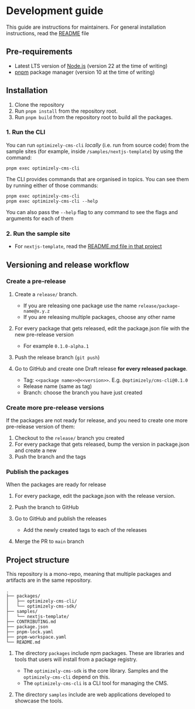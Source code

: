 # Development guide

This guide are instructions for maintainers. For general installation instructions, read the [README](./README.md) file

## Pre-requirements

- Latest LTS version of [Node.js](https://nodejs.org/) (version 22 at the time of writing)
- [pnpm](https://pnpm.io) package manager (version 10 at the time of writing)

## Installation

1. Clone the repository
2. Run `pnpm install` from the repository root.
3. Run `pnpm build` from the repository root to build all the packages.

### 1. Run the CLI

You can run `optimizely-cms-cli` _locally_ (i.e. run from source code) from the sample sites (for example, inside `/samples/nextjs-template`) by using the command:

```
pnpm exec optimizely-cms-cli
```

The CLI provides commands that are organised in topics. You can see them by running either of those commands:

```
pnpm exec optimizely-cms-cli
pnpm exec optimizely-cms-cli --help
```

You can also pass the `--help` flag to any command to see the flags and arguments for each of them

### 2. Run the sample site

- For `nextjs-template`, read the [README.md file in that project](./samples/nextjs-template/README.md)

## Versioning and release workflow

### Create a pre-release

1. Create a `release/` branch.

   - If you are releasing one package use the name `release/package-name@x.y.z`
   - If you are releasing multiple packages, choose any other name

2. For every package that gets released, edit the package.json file with the new pre-release version

   - For example `0.1.0-alpha.1`

3. Push the release branch (`git push`)
4. Go to GitHub and create one Draft release **for every released package**.

   - Tag: `<<package name>>@<<version>>`. E.g. `@optimizely/cms-cli@0.1.0`
   - Release name (same as tag)
   - Branch: choose the branch you have just created

### Create more pre-release versions

If the packages are not ready for release, and you need to create one more pre-release version of them:

1. Checkout to the `release/` branch you created
2. For every package that gets released, bump the version in package.json and create a new
3. Push the branch and the tags

### Publish the packages

When the packages are ready for release

1. For every package, edit the package.json with the release version.
2. Push the branch to GitHub
3. Go to GitHub and publish the releases

   - Add the newly created tags to each of the releases

4. Merge the PR to `main` branch

## Project structure

This repository is a mono-repo, meaning that multiple packages and artifacts are in the same repository.

```
.
├── packages/
│   ├── optimizely-cms-cli/
│   └── optimizely-cms-sdk/
├── samples/
│   └── nextjs-template/
├── CONTRIBUTING.md
├── package.json
├── pnpm-lock.yaml
├── pnpm-workspace.yaml
└── README.md
```

1. The directory `packages` include npm packages. These are libraries and tools that users will install from a package registry.

   - The `optimizely-cms-sdk` is the core library. Samples and the `optimizely-cms-cli` depend on this.
   - The `optimizely-cms-cli` is a CLI tool for managing the CMS.

2. The directory `samples` include are web applications developed to showcase the tools.
